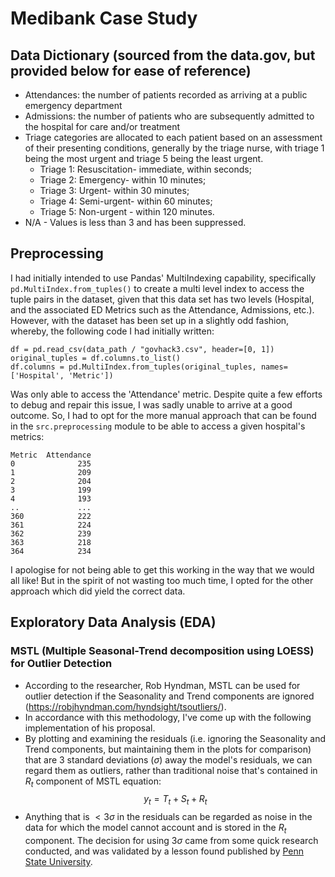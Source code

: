 # Medibank Case Study

## Data Dictionary (sourced from the data.gov, but provided below for ease of reference)
- Attendances: the number of patients recorded as arriving at a public emergency department 
- Admissions: the number of patients who are subsequently admitted to the hospital for care and/or treatment
- Triage categories are allocated to each patient based on an assessment of their presenting conditions, generally by the triage nurse, with triage 1 being the most urgent and triage 5 being the least urgent. 
    - Triage 1: Resuscitation- immediate, within seconds; 
    - Triage 2: Emergency- within 10 minutes; 
    - Triage 3: Urgent- within 30 minutes; 
    - Triage 4: Semi-urgent- within 60 minutes; 
    - Triage 5: Non-urgent - within 120 minutes. 
- N/A - Values is less than 3 and has been suppressed.

## Preprocessing
I had initially intended to use Pandas' MultiIndexing capability, specifically `pd.MultiIndex.from_tuples()` to create a multi level index to access the tuple pairs in the dataset, given that this data set has two levels (Hospital, and the associated ED Metrics such as the Attendance, Admissions, etc.). However, with the dataset has been set up in a slightly odd fashion, whereby, the following code I had initially written:
```
df = pd.read_csv(data_path / "govhack3.csv", header=[0, 1])
original_tuples = df.columns.to_list()
df.columns = pd.MultiIndex.from_tuples(original_tuples, names=['Hospital', 'Metric'])
```
Was only able to access the 'Attendance' metric. Despite quite a few efforts to debug and repair this issue, I was sadly unable to arrive at a good outcome. So, I had to opt for the more manual approach that can be found in the `src.preprocessing` module to be able to access a given hospital's metrics:
```
Metric  Attendance
0              235
1              209
2              204
3              199
4              193
..             ...
360            222
361            224
362            239
363            218
364            234
```
I apologise for not being able to get this working in the way that we would all like! But in the spirit of not wasting too much time, I opted for the other approach which did yield the correct data.

## Exploratory Data Analysis (EDA)


### MSTL (Multiple Seasonal-Trend decomposition using LOESS) for Outlier Detection
- According to the researcher, Rob Hyndman, MSTL can be used for outlier detection if the Seasonality and Trend components are ignored (https://robjhyndman.com/hyndsight/tsoutliers/). 
- In accordance with this methodology, I've come up with the following implementation of his proposal. 
- By plotting and examining the residuals (i.e. ignoring the Seasonality and Trend components, but maintaining them in the plots for comparison) that are 3 standard deviations ($\sigma$) away the model's residuals, we can regard them as outliers, rather than traditional noise that's contained in $R_t$ component of MSTL equation:
<br> $$y_t = T_t + S_t + R_t$$
- Anything that is $<3\sigma$ in the residuals can be regarded as noise in the data for which the model cannot account and is stored in the $R_t$ component. The decision for using $3\sigma$ came from some quick research conducted, and was validated by a lesson found published by <a href='https://online.stat.psu.edu/stat501/lesson/11/11.3#:~:text=The%20good%20thing%20about%20internally,is%20generally%20deemed%20an%20outlier.'>Penn State University</a>.